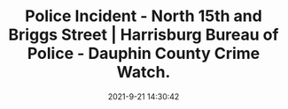 ---
"title": "Police Incident - North 15th and Briggs Street | Harrisburg Bureau of Police - Dauphin County Crime Watch."
"date": "2021-9-21 14:30:42"
"feed_name": "GOOGLENEWSCONSTRUCTION"
"feed_website": "https://news.google.com/search?q=construction%2Bincident&hl=en-US&gl=US&ceid=US:en"
"feed_rss": "https://news.google.com/rss/search?q=construction%2Bincident&hl=en-US&gl=US&ceid=US:en"
"link": "https://dauphin.crimewatchpa.com/hbgpd/3271/broadcasts/police-incident-north-15th-and-briggs-street"
"source": "{'href': 'https://dauphin.crimewatchpa.com', 'title': 'Dauphin County Crime Watch.'}"
"file": "_posts/2021-1-1-52946d054d907c332d908d921f9fc337e7e56410.md"
"accident": "1"
"drilling": "0"
"dead": "0"
"injured": "0"
"arrested": "0"
"where": "unknown site"
"place": "unknown place"
---